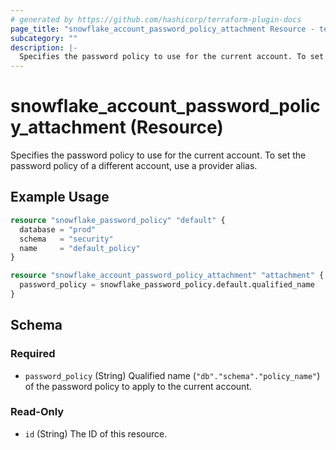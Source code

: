 ```yaml
---
# generated by https://github.com/hashicorp/terraform-plugin-docs
page_title: "snowflake_account_password_policy_attachment Resource - terraform-provider-snowflake"
subcategory: ""
description: |-
  Specifies the password policy to use for the current account. To set the password policy of a different account, use a provider alias.
---
```


# snowflake_account_password_policy_attachment (Resource)

Specifies the password policy to use for the current account. To set the password policy of a different account, use a provider alias.

## Example Usage

```terraform
resource "snowflake_password_policy" "default" {
  database = "prod"
  schema   = "security"
  name     = "default_policy"
}

resource "snowflake_account_password_policy_attachment" "attachment" {
  password_policy = snowflake_password_policy.default.qualified_name
}
```

<!-- schema generated by tfplugindocs -->
## Schema

### Required

- `password_policy` (String) Qualified name (`"db"."schema"."policy_name"`) of the password policy to apply to the current account.

### Read-Only

- `id` (String) The ID of this resource.


